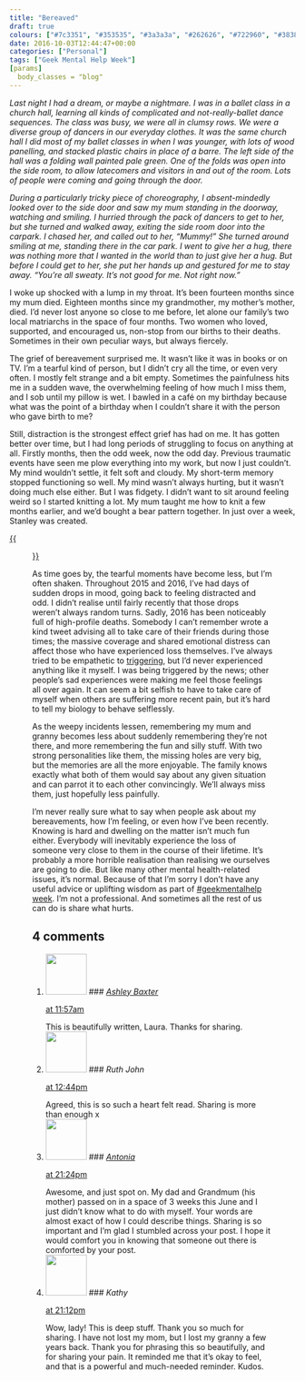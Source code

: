 ```yaml
---
title: "Bereaved"
draft: true
colours: ["#7c3351", "#353535", "#3a3a3a", "#262626", "#722960", "#383838", "#245f8c"]
date: 2016-10-03T12:44:47+00:00
categories: ["Personal"]
tags: ["Geek Mental Help Week"]
[params]
  body_classes = "blog"
---
```


*Last night I had a dream, or maybe a nightmare. I was in a ballet class in a church hall, learning all kinds of complicated and not-really-ballet dance sequences. The class was busy, we were all in clumsy rows. We were a diverse group of dancers in our everyday clothes. It was the same church hall I did most of my ballet classes in when I was younger, with lots of wood panelling, and stacked plastic chairs in place of a barre. The left side of the hall was a folding wall painted pale green. One of the folds was open into the side room, to allow latecomers and visitors in and out of the room. Lots of people were coming and going through the door.*

*During a particularly tricky piece of choreography, I absent-mindedly looked over to the side door and saw my mum standing in the doorway, watching and smiling. I hurried through the pack of dancers to get to her, but she turned and walked away, exiting the side room door into the carpark. I chased her, and called out to her, “Mummy!” She turned around smiling at me, standing there in the car park. I went to give her a hug, there was nothing more that I wanted in the world than to just give her a hug. But before I could get to her, she put her hands up and gestured for me to stay away. “You’re all sweaty. It’s not good for me. Not right now.”*

I woke up shocked with a lump in my throat. It’s been fourteen months since my mum died. Eighteen months since my grandmother, my mother’s mother, died. I’d never lost anyone so close to me before, let alone our family’s two local matriarchs in the space of four months. Two women who loved, supported, and encouraged us, non-stop from our births to their deaths. Sometimes in their own peculiar ways, but always fiercely.

The grief of bereavement surprised me. It wasn’t like it was in books or on TV. I’m a tearful kind of person, but I didn’t cry all the time, or even very often. I mostly felt strange and a bit empty. Sometimes the painfulness hits me in a sudden wave, the overwhelming feeling of how much I miss them, and I sob until my pillow is wet. I bawled in a café on my birthday because what was the point of a birthday when I couldn’t share it with the person who gave birth to me?

Still, distraction is the strongest effect grief has had on me. It has gotten better over time, but I had long periods of struggling to focus on anything at all. Firstly months, then the odd week, now the odd day. Previous traumatic events have seen me plow everything into my work, but now I just couldn’t. My mind wouldn’t settle, it felt soft and cloudy. My short-term memory stopped functioning so well. My mind wasn’t always hurting, but it wasn’t doing much else either. But I was fidgety. I didn’t want to sit around feeling weird so I started knitting a lot. My mum taught me how to knit a few months earlier, and we’d bought a bear pattern together. In just over a week, Stanley was created.

[{{<figure class="wp-caption aligncenter size-large wp-image-4848" src="/images/2016/10/23829268239_8fb377ae37_k-1024x975.jpg" alt="Knitted teddybear with a slightly wonky face wearing a multicoloured knitted jumper" width="1024" height="975" caption="Stanley, as named by my brother Sam who has a knack for naming cuddly toys">}}](/images/2016/10/23829268239_8fb377ae37_k.jpg)

As time goes by, the tearful moments have become less, but I’m often shaken. Throughout 2015 and 2016, I’ve had days of sudden drops in mood, going back to feeling distracted and odd. I didn’t realise until fairly recently that those drops weren’t always random turns. Sadly, 2016 has been noticeably full of high-profile deaths. Somebody I can’t remember wrote a kind tweet advising all to take care of their friends during those times; the massive coverage and shared emotional distress can affect those who have experienced loss themselves. I’ve always tried to be empathetic to [triggering](http://everydayfeminism.com/2015/06/guide-to-triggering/), but I’d never experienced anything like it myself. I was being triggered by the news; other people’s sad experiences were making me feel those feelings all over again. It can seem a bit selfish to have to take care of myself when others are suffering more recent pain, but it’s hard to tell my biology to behave selflessly.

As the weepy incidents lessen, remembering my mum and granny becomes less about suddenly remembering they’re not there, and more remembering the fun and silly stuff. With two strong personalities like them, the missing holes are very big, but the memories are all the more enjoyable. The family knows exactly what both of them would say about any given situation and can parrot it to each other convincingly. We’ll always miss them, just hopefully less painfully.

I’m never really sure what to say when people ask about my bereavements, how I’m feeling, or even how I’ve been recently. Knowing is hard and dwelling on the matter isn’t much fun either. Everybody will inevitably experience the loss of someone very close to them in the course of their lifetime. It’s probably a more horrible realisation than realising we ourselves are going to die. But like many other mental health-related issues, it’s normal. Because of that I’m sorry I don’t have any useful advice or uplifting wisdom as part of [#geekmentalhelp week](http://geekmentalhelp.com/). I’m not a professional. And sometimes all the rest of us can do is share what hurts.


## 4 comments

<ol class="commentlist">
	<li class="comment even thread-even depth-1" id="li-comment-151131">
			<div class="comment-author vcard">
			<img alt='' src='http://2.gravatar.com/avatar/ba455da484aa46174a8b6504e10bd91e?s=72&amp;d=mm&amp;r=g' srcset='http://2.gravatar.com/avatar/ba455da484aa46174a8b6504e10bd91e?s=144&amp;d=mm&amp;r=g 2x' class='avatar avatar-72 photo' height='72' width='72' />
### <cite class="fn"><a href='http://iamashley.co.uk' rel='external nofollow' class='url'>Ashley Baxter</a></cite>
		</div>
		<aside class="comment-meta commentmetadata"><p><a href="#comment-151131"><time datetime="2016-10-05T11:57:07+00:00" pubdate class="published">
		 at <span class="hours">11:57am</span></time></a></p>
	</aside>
	<div class="comment-entry">
		This is beautifully written, Laura. Thanks for sharing.
	</div>
</li>
	<li class="comment odd alt thread-odd thread-alt depth-1" id="li-comment-151134">
			<div class="comment-author vcard">
			<img alt='' src='http://0.gravatar.com/avatar/c08248149e67f2c4f02b8fe32cb9952b?s=72&amp;d=mm&amp;r=g' srcset='http://0.gravatar.com/avatar/c08248149e67f2c4f02b8fe32cb9952b?s=144&amp;d=mm&amp;r=g 2x' class='avatar avatar-72 photo' height='72' width='72' />
### <cite class="fn">Ruth John</cite>
		</div>
		<aside class="comment-meta commentmetadata"><p><a href="#comment-151134"><time datetime="2016-10-05T12:44:45+00:00" pubdate class="published">
		 at <span class="hours">12:44pm</span></time></a></p>
	</aside>
	<div class="comment-entry">
		Agreed, this is so such a heart felt read. Sharing is more than enough x
	</div>
</li>
	<li class="comment even thread-even depth-1" id="li-comment-151196">
			<div class="comment-author vcard">
			<img alt='' src='http://2.gravatar.com/avatar/889fa1d4fb8cd3772f6d2d6ed208cfac?s=72&amp;d=mm&amp;r=g' srcset='http://2.gravatar.com/avatar/889fa1d4fb8cd3772f6d2d6ed208cfac?s=144&amp;d=mm&amp;r=g 2x' class='avatar avatar-72 photo' height='72' width='72' />
### <cite class="fn"><a href='http://tonianni.com' rel='external nofollow' class='url'>Antonia</a></cite>
		</div>
		<aside class="comment-meta commentmetadata"><p><a href="#comment-151196"><time datetime="2016-10-06T21:24:50+00:00" pubdate class="published">
		 at <span class="hours">21:24pm</span></time></a></p>
	</aside>
	<div class="comment-entry">
		Awesome, and just spot on. My dad and Grandmum (his mother) passed on in a space of 3 weeks this June and I just didn’t know what to do with myself. Your words are almost exact of how I could describe things. Sharing is so important and I’m glad I stumbled across your post. I hope it would comfort you in knowing that someone out there is comforted by your post.
	</div>
</li>
	<li class="comment odd alt thread-odd thread-alt depth-1" id="li-comment-151359">
			<div class="comment-author vcard">
			<img alt='' src='http://2.gravatar.com/avatar/2cb96c29c8bb3cd04a799c71a78c3635?s=72&amp;d=mm&amp;r=g' srcset='http://2.gravatar.com/avatar/2cb96c29c8bb3cd04a799c71a78c3635?s=144&amp;d=mm&amp;r=g 2x' class='avatar avatar-72 photo' height='72' width='72' />
### <cite class="fn">Kathy</cite>
		</div>
		<aside class="comment-meta commentmetadata"><p><a href="#comment-151359"><time datetime="2016-10-09T21:12:55+00:00" pubdate class="published">
		 at <span class="hours">21:12pm</span></time></a></p>
	</aside>
	<div class="comment-entry">
		Wow, lady! This is deep stuff. Thank you so much for sharing. I have not lost my mom, but I lost my granny a few years back. Thank you for phrasing this so beautifully, and for sharing your pain. It reminded me that it’s okay to feel, and that is a powerful and much-needed reminder. Kudos.
	</div>
</li>
</ol>